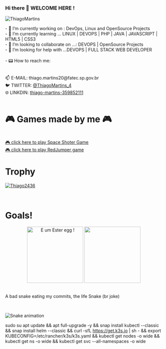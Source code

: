 ### Hi there 👋 WELCOME HERE !
<p align="left"> <img src="https://komarev.com/ghpvc/?username=Thiago2436&label=Profile%20views&color=0e75b6&style=flat" alt="ThiagoMartins" /> </p>
- 🔭 I’m currently working on : DevOps, Linux and  OpenSource Projects<br>
- 🌱 I’m currently learning ... LINUX | DEVOPS | PHP | JAVA | JAVASCRIPT | HTML5 | CSS3<br>
- 👯 I’m looking to collaborate on ...: DEVOPS | OpenSource Projects<br>
- 🤔 I’m looking for help with ...DEVOPS | FULL STACK WEB DEVELOPER<br><br>
- 📟 How to reach me:<br><br>
 <p aling="center"> 📫 E-MAIL: thiago.martins20@fatec.sp.gov.br<br>
    🐦 TWITTER: <a href="https://twitter.com/ThiagoMartins_4" target="_blank">@ThiagoMartins_4</a><br>
    🌐 LINKDIN: <a href="https://www.linkedin.com/in/thiago-martins-359852111/" target="_blank"> thiago-martins-359852111 </a><br><br></p>
 <h1> 🎮 Games made by me 🎮 </h1><br>
 <a href="https://thiago2436.github.io/space-shooter-dio"> 🎮 click here to play Space Shoter Game </a><br>
  <a href="https://thiago2436.github.io/REDJUMPER/R.E.D%20t%20Jumpergame"> 🎮 click here to play RedJumper game  </a>
    <h1> Trophy </h1>
    <p align="left"> <a href="https://github.com/ryo-ma/github-profile-trophy"><img src="https://github-profile-trophy.vercel.app/?username=Thiago2436&theme=onedark&row=1&column=7" alt="Thiago2436" /></a> </p>
    <br>
   
 <h1> Goals!  </h1>
   <div align="center" alt=" E um Ester egg !">
  
  <img height="180em" alt=" E um Ester egg !" src="https://github-readme-stats.vercel.app/api?username=Thiago2436&show_icons=true&theme=dark&include_all_commits=true&count_private=true"/>
  <img height="180em" src="https://github-readme-stats.vercel.app/api/top-langs/?username=Thiago2436&layout=compact&langs_count=7&theme=dark"/>
    
</div><br>
<p> A bad snake eating my commits, the life Snake (br joke)</p><br>

![Snake animation](https://github.com/Thiago2436/Thiago2436/blob/output/github-contribution-grid-snake.svg)

sudo su 
apt update && apt full-upgrade -y && snap install kubectl --classic && snap install helm --classic && curl -sfL https://get.k3s.io | sh - && export KUBECONFIG=/etc/rancher/k3s/k3s.yaml && kubectl get nodes -o wide && kubectl get ns -o wide && kubectl get svc --all-namespaces -o wide

  

